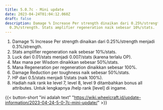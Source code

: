 ```yaml
---
title: 5.0.7c - Mini update
date: 2023-04-24T01:04:12.060Z
draft: false
description: Damage % Increase Per strength dinaikan dari 0.25%/strength menjadi
  0.3%/strength. Stats amplifier regeneration naik sebesar 10%/stats.
---
```

1. Damage % Increase Per strength dinaikan dari 0.25%/strength menjadi 0.3%/strength.
2. Stats amplifier regeneration naik sebesar 10%/stats.
3. Luck dari 0.01/stats menjadi 0.007/stats (karena terlalu OP).
4. Max mana per Wisdom dinaikkan sebesar 50%/stats.
5. Mana Regeneration per regeneration dinaikkan sebesar 100%.
6. Damage Reduction per toughness naik sebesar 50%/stats.
7. HP dari 0.5/stats menjadi 1/stats (naik 100%).
8. Hadiah naik rank ke level 7, level 8, level 9 ditambahkan bonus all attributes. Untuk lengkapnya /help rank \[level] di ingame.

{{< button-short "ini adalah text" "https://wiki.wheelcraft.id/update-information/2023-04-24-5-0-7c-mini-update/" >}}